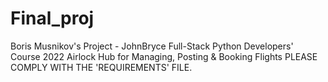 # Final_proj
Boris Musnikov's Project - JohnBryce Full-Stack Python Developers' Course 2022
Airlock Hub for Managing, Posting &amp; Booking Flights
PLEASE COMPLY WITH THE 'REQUIREMENTS' FILE.
